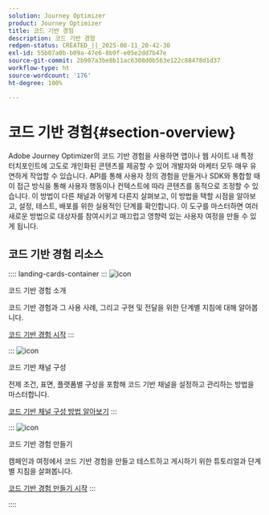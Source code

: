 ```yaml
---
solution: Journey Optimizer
product: Journey Optimizer
title: 코드 기반 경험
description: 코드 기반 경험
redpen-status: CREATED_||_2025-08-11_20-42-30
exl-id: 55b07a0b-b09a-47e6-8b9f-e05e2dd7b47e
source-git-commit: 2b907a3be8b11ac6308d0b563e122c88478d1d37
workflow-type: ht
source-wordcount: '176'
ht-degree: 100%

---
```


# 코드 기반 경험{#section-overview}

Adobe Journey Optimizer의 코드 기반 경험을 사용하면 앱이나 웹 사이트 내 특정 터치포인트에 고도로 개인화된 콘텐츠를 제공할 수 있어 개발자와 마케터 모두 매우 유연하게 작업할 수 있습니다. API를 통해 사용자 정의 경험을 만들거나 SDK와 통합할 때 이 접근 방식을 통해 사용자 행동이나 컨텍스트에 따라 콘텐츠를 동적으로 조정할 수 있습니다. 이 방법이 다른 채널과 어떻게 다른지 살펴보고, 이 방법을 택할 시점을 알아보고, 설정, 테스트, 배포를 위한 실용적인 단계를 확인합니다. 이 도구를 마스터하면 여러 새로운 방법으로 대상자를 참여시키고 매끄럽고 영향력 있는 사용자 여정을 만들 수 있게 됩니다.

## 코드 기반 경험 리소스

:::: landing-cards-container
:::
![icon](https://cdn.experienceleague.adobe.com/icons/book.svg?lang=ko)

코드 기반 경험 소개

코드 기반 경험과 그 사용 사례, 그리고 구현 및 전달을 위한 단계별 지침에 대해 알아봅니다.

[코드 기반 경험 시작](../using/code-based/get-started-code-based.md)
:::

:::
![icon](https://cdn.experienceleague.adobe.com/icons/gear.svg?lang=ko)

코드 기반 채널 구성

전제 조건, 표면, 플랫폼별 구성을 포함해 코드 기반 채널을 설정하고 관리하는 방법을 마스터합니다.

[코드 기반 채널 구성 방법 알아보기](configure-code-based-channel-landing-page.md)
:::

:::
![icon](https://cdn.experienceleague.adobe.com/icons/circle-play.svg?lang=ko)

코드 기반 경험 만들기

캠페인과 여정에서 코드 기반 경험을 만들고 테스트하고 게시하기 위한 튜토리얼과 단계별 지침을 살펴봅니다.

[코드 기반 경험 만들기 시작](create-code-based-experiences-landing-page.md)
:::

::::
